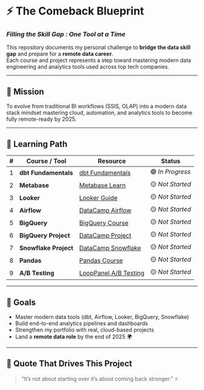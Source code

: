 # ⚡ The Comeback Blueprint  
### *Filling the Skill Gap : One Tool at a Time*  

This repository documents my personal challenge to **bridge the data skill gap** and prepare for a **remote data career**.  
Each course and project represents a step toward mastering modern data engineering and analytics tools used across top tech companies.  

---

## 🎯 **Mission**
To evolve from traditional BI workflows (SSIS, OLAP) into a modern data stack mindset mastering cloud, automation, and analytics tools to become fully remote-ready by 2025.  

---

## 🧠 **Learning Path**

| # | Course / Tool | Resource | Status |
|---|----------------|-----------|---------|
| 1 | **dbt Fundamentals** | [dbt Fundamentals](https://www.getdbt.com/learn) | 🟣 *In Progress* |
| 2 | **Metabase** | [Metabase Learn](https://www.metabase.com/learn) | 🟡 *Not Started* |
| 3 | **Looker** | [Looker Guide](https://medium.owox.com/step-by-step-looker-guide) | 🟡 *Not Started* |
| 4 | **Airflow** | [DataCamp Airflow](https://app.datacamp.com/learn) | 🟡 *Not Started* |
| 5 | **BigQuery** | [BigQuery Course](https://app.datacamp.com/learn) | 🟡 *Not Started* |
| 6 | **BigQuery Project** | [DataCamp Project](https://app.datacamp.com/learn) | 🟡 *Not Started* |
| 7 | **Snowflake Project** | [DataCamp Snowflake](https://app.datacamp.com/learn) | 🟡 *Not Started* |
| 8 | **Pandas** | [Pandas Course](https://app.datacamp.com/learn) | 🟡 *Not Started* |
| 9 | **A/B Testing** | [LoopPanel A/B Testing](https://www.looppanel.com/blog/ab-testing) | 🟡 *Not Started* |

---

## 🚀 **Goals**
- Master modern data tools (dbt, Airflow, Looker, BigQuery, Snowflake)  
- Build end-to-end analytics pipelines and dashboards  
- Strengthen my portfolio with real, cloud-based projects  
- Land a **remote data role** by the end of 2025 🌍  

---

## 💬 **Quote That Drives This Project**
> “It’s not about starting over it’s about coming back stronger.” ⚡  

